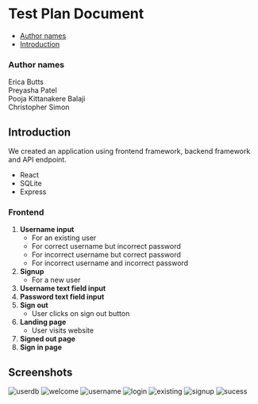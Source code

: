 # Test Plan Document

- [Author names](#author-names)
- [Introduction](#introduction)
### Author names
Erica Butts\
Preyasha Patel\
Pooja Kittanakere Balaji\
Christopher Simon

## Introduction
We created an application using frontend framework, backend framework and API endpoint.
- React
- SQLite
- Express

### Frontend
1. **Username input** 
   - For an existing user
   - For correct username but incorrect password
   - For incorrect username but correct password
   - For incorrect username and incorrect password
2. **Signup** 
   - For a new user
3. **Username text field input**
4. **Password text field input**
5. **Sign out**
   - User clicks on sign out button
6. **Landing page**
   - User visits website
7. **Signed out page**
8. **Sign in page**

## Screenshots

![userdb](https://user-images.githubusercontent.com/45910402/155037835-d541f47b-a7cb-46a1-9c31-d5ebfd9858b1.png)
![welcome](https://user-images.githubusercontent.com/45910402/155038312-e6426a7e-2081-4438-859c-d7d668bd6f65.png)
![username](https://user-images.githubusercontent.com/45910402/155037836-2d796934-1a97-443d-9471-a345314a0604.png)
![login](https://user-images.githubusercontent.com/45910402/155037829-d1500aaa-a402-408c-ae62-198313ccd8ec.png)
![existing](https://user-images.githubusercontent.com/45910402/155037827-2dfde6c3-9dad-46fd-b814-ff6c2197c341.png)
![signup](https://user-images.githubusercontent.com/45910402/155037830-f734d8c2-f76f-4702-bf3d-1a05071735c6.png)
![sucess](https://user-images.githubusercontent.com/45910402/155037832-c5b2ae8f-0124-452d-ad67-762b961c51be.png)
